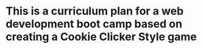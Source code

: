 # This is a curriculum plan for a web development boot camp based on creating a Cookie Clicker Style game 
